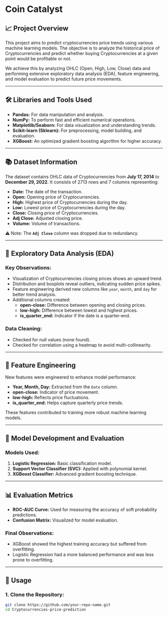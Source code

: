 # Coin Catalyst

## 📈 Project Overview

This project aims to predict cryptocurrencies price trends using various machine learning models. The objective is to analyze the historical price of Cryptocurrencies and predict whether buying Cryptocurrencies at a given point would be profitable or not.

We achieve this by analyzing OHLC (Open, High, Low, Close) data and performing extensive exploratory data analysis (EDA), feature engineering, and model evaluation to predict future price movements.

---

## 🛠️ Libraries and Tools Used

- **Pandas:** For data manipulation and analysis.
- **NumPy:** To perform fast and efficient numerical operations.
- **Matplotlib/Seaborn:** For data visualization and understanding trends.
- **Scikit-learn (Sklearn):** For preprocessing, model building, and evaluation.
- **XGBoost:** An optimized gradient boosting algorithm for higher accuracy.

---

## 📚 Dataset Information

The dataset contains OHLC data of Cryptocurrencies from **July 17, 2014** to **December 29, 2022**. It consists of 2713 rows and 7 columns representing:

- **Date:** The date of the transaction.
- **Open:** Opening price of Cryptocurrencies.
- **High:** Highest price of Cryptocurrencies during the day.
- **Low:** Lowest price of Cryptocurrencies during the day.
- **Close:** Closing price of Cryptocurrencies.
- **Adj Close:** Adjusted closing price.
- **Volume:** Volume of transactions.

⚠️ Note: The **`Adj Close`** column was dropped due to redundancy.

---

## 🔎 Exploratory Data Analysis (EDA)

### Key Observations:
- Visualization of Cryptocurrencies closing prices shows an upward trend.
- Distribution and boxplots reveal outliers, indicating sudden price spikes.
- Feature engineering derived new columns like `year`, `month`, and `day` for better trend analysis.
- Additional columns created:
  - **open-close:** Difference between opening and closing prices.
  - **low-high:** Difference between lowest and highest prices.
  - **is_quarter_end:** Indicator if the date is a quarter-end.

### Data Cleaning:
- Checked for null values (none found).
- Checked for correlation using a heatmap to avoid multi-collinearity.

---

## 🧠 Feature Engineering

New features were engineered to enhance model performance:

- **Year, Month, Day:** Extracted from the `Date` column.
- **open-close:** Indicator of price movement.
- **low-high:** Reflects price fluctuations.
- **is_quarter_end:** Helps capture quarterly price trends.

These features contributed to training more robust machine learning models.

---

## 🎯 Model Development and Evaluation

### Models Used:
1. **Logistic Regression:** Basic classification model.
2. **Support Vector Classifier (SVC):** Applied with polynomial kernel.
3. **XGBoost Classifier:** Advanced gradient boosting technique.
---

## 📊 Evaluation Metrics
- **ROC-AUC Curve:** Used for measuring the accuracy of soft probability predictions.
- **Confusion Matrix:** Visualized for model evaluation.

### Final Observations:
- XGBoost showed the highest training accuracy but suffered from overfitting.
- Logistic Regression had a more balanced performance and was less prone to overfitting.

---

## 📝 Usage

### 1. Clone the Repository:
```bash
git clone https://github.com/your-repo-name.git
cd Cryptocurrencies-price-prediction
